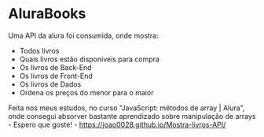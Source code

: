 # AluraBooks

Uma API da alura foi consumida, onde mostra:
- Todos livros
- Quais livros estão disponíveis para compra
- Os livros de Back-End
- Os livros de Front-End
- Os livros de Dados
- Ordena os preços do menor para o maior

Feita nos meus estudos, no curso "JavaScript: métodos de array | Alura", 
onde consegui absorver bastante aprendizado sobre manipulação de arrays - Espero que goste! - https://joao0028.github.io/Mostra-livros-API/
